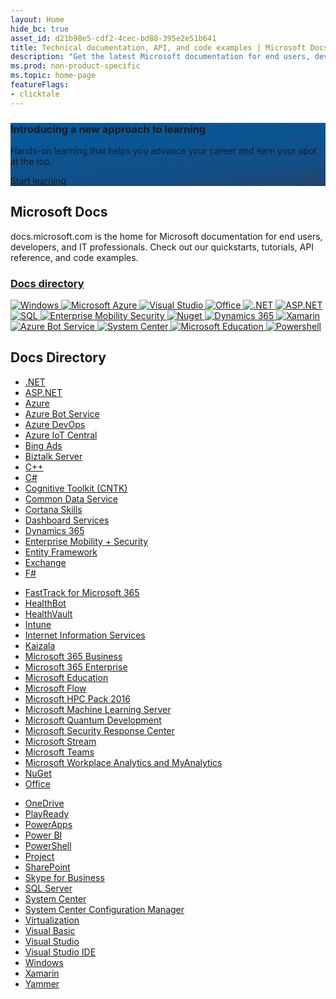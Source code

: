 ```yaml
---
layout: Home
hide_bc: true
asset_id: d21b98e5-cdf2-4cec-bd88-395e2e51b641
title: Technical documentation, API, and code examples | Microsoft Docs
description: "Get the latest Microsoft documentation for end users, developers and IT professionals: API reference, code examples, technical documentation, and more."
ms.prod: non-product-specific
ms.topic: home-page
featureFlags:
- clicktale
---
```

<section class="uhf-container has-padding has-padding-top-extra-small has-padding-bottom-extra-small learn-banner has-background-image" style="background-image: url('./media/learn/Product/Learn/Hero_BG.svg'), linear-gradient(174.2deg, #005BA1 0%, #154D83 77.72%, #274169 100%)">
    <div class="level is-mobile">
        <div class="level-left has-flex-shrink">
            <div class="level-item has-flex-shrink">
                <div>
                    <h3 class="has-text-white-static has-margin-top-none has-margin-bottom-none has-text-weight-semibold has-line-height-reset is-size-5-mobile">Introducing a new approach to learning</h3>
                    <p class="has-text-white-static has-margin-top-extra-small has-line-height-reset is-size-7-mobile">Hands-on learning that helps you advance your career and earn your spot at the top.</p>
                </div>
            </div>
        </div>
        <div class="level-right">
            <div class="level-item">
                <a href="" class="button is-primary is-small-mobile">
                    <span>Start learning</span>
                    <span class="icon"><span class="docon docon-chevron-right-light">
                    </span></span></a>
            </div>
        </div>
    </div>
</section>
<section class="home-greeting-container uhf-container">
    <h1>Microsoft Docs</h1>
    <p class="mobile-hidden">docs.microsoft.com is the home for Microsoft documentation for end users, developers, and IT professionals. Check out our quickstarts, tutorials, API reference, and code examples.</p>
    <a href="#docs-directory" class="mobile-show">
        <h3>Docs directory <span class="chevron"></span></h3>
    </a>
</section>
<nav class="home-nav-container">
    <a href="/windows/">
        <img class="brand-img windows" src="/media/logos/logo_windows-white.svg" alt="Windows">
    </a>
    <a href="/azure/">
        <img class="microsoft-azure" src="/media/logos/logo_azure-white.svg" alt="Microsoft Azure">
    </a>
    <a href="/visualstudio/products/">
        <img class="visual-studio" src="/media/logos/logo_visualstudio-white.svg" alt="Visual Studio">
    </a>
    <a href="/office/">
        <img class="office" src="/media/logos/logo_office-white.svg" alt="Office">
    </a>
    <a href="/dotnet/">
        <img class="dotnet" src="/media/logos/logo_dotnet-white.svg" alt=".NET">
    </a>
    <a href="/aspnet/">
        <img class="aspnet" src="/media/logos/logo_aspnet-white.svg" alt="ASP.NET">
    </a>
    <a href="/sql/">
        <img class="sql" src="/media/logos/logo_sqlserver-white.svg" alt="SQL">
    </a>
    <a href="/enterprise-mobility-security/">
        <img class="enterprise-mobility-security" src="/media/logos/logo_enterprisemobility-white.svg" alt="Enterprise Mobility Security">
    </a>
    <a href="/nuget/">
        <img class="nuget" src="/media/logos/logo_nuget-white.svg" alt="Nuget">
    </a>
    <a href="/dynamics365/">
        <img class="dynamics-365" src="/media/logos/logo_dynamics-white.svg" alt="Dynamics 365">
    </a>
    <a href="/xamarin/" >
        <img class="xamarin" src="/media/logos/logo_xamarin-white.svg" alt="Xamarin">
    </a>
    <a href="/bot-framework/">
        <img class="bot-framework" src="/media/logos/logo_bot-framework-white.svg" alt="Azure Bot Service">
    </a>
    <a href="/system-center/">
        <img class="system-center" src="/media/logos/logo_systemcenter-white.svg" alt="System Center">
    </a>
    <a href="/education/">
        <img class="microsoft-education" src="/media/logos/logo_ms-education-white.svg" alt="Microsoft Education">
    </a>
    <a href="/powershell/">
        <img class="powershell" src="/media/logos/logo_powershell-white.svg" alt="Powershell">
    </a>
</nav>
<section class="directory-container uhf-container">
        <h2 id="docs-directory">Docs Directory</h2>
        <div class="directory-cols">
            <ul class="noBullet">
                <li>
                    <a class="barLink" href="/dotnet/">.NET</a>
                </li>
                <li>
                    <a class="barLink" href="/aspnet/">ASP.NET</a>
                </li>
                <li>
                    <a class="barLink" href="/azure/">Azure</a>
                </li>
                <li>
                    <a class="barLink" href="/bot-framework/">Azure Bot Service</a>
                </li>
                <li>
                    <a class="barLink" href="/azure/devops/">Azure DevOps</a>
                </li>
                <li>
                    <a class="barLink" href="/azure/iot-fundamentals/">Azure IoT Central</a>
                </li>
                <li>
                    <a class="barLink" href="/bingads/">Bing Ads</a>
                </li>
                <li>
                    <a class="barLink" href="/biztalk/">Biztalk Server</a>
                </li>
                <li>
                    <a class="barLink" href="/cpp/">C++</a>
                </li>
                <li>
                    <a class="barLink" href="/dotnet/csharp/">C#</a>
                </li>
                <li>
                    <a class="barLink" href="/cognitive-toolkit/">Cognitive Toolkit (CNTK)</a>
                </li>
                <li>
                    <a class="barLink" href="/common-data-service/">Common Data Service</a>
                </li>
                <li>
                    <a class="barLink" href="/cortana/skills/">Cortana Skills</a>
                </li>
                <li>
                    <a class="barLink" href="/partner-center/dashboard/">Dashboard Services</a>
                </li>
                <li>
                    <a class="barLink" href="/dynamics365/">Dynamics 365</a>
                </li>
                <li>
                    <a class="barLink" href="/enterprise-mobility-security/">Enterprise Mobility + Security</a>
                </li>
                <li>
                    <a class="barLink" href="/ef/">Entity Framework</a>
                </li>
                <li>
                    <a class="barLink" href="/exchange/">Exchange</a>
                </li>
                <li>
                    <a class="barLink" href="/dotnet/fsharp/">F#</a>
                </li>
            </ul>
            <ul class="noBullet">
                <li>
                    <a class="barLink" href="/fasttrack/">FastTrack for Microsoft 365</a>
                </li>
                 <li>
                    <a class="barLink" href="/HealthBot/">HealthBot</a>
                </li>
                <li>
                    <a class="barLink" href="/healthvault/">HealthVault</a>
                </li>
                <li>
                    <a class="barLink" href="/intune-classic/">Intune</a>
                </li>
                <li>
                    <a class="barLink" href="/iis/">Internet Information Services</a>
                </li>
                <li>
                    <a class="barLink" href="/office365/kaizala/">Kaizala</a>
                </li>
                <li>
                    <a class="barLink" href="/microsoft-365-business/">Microsoft 365 Business</a>
                </li>
                <li>
                    <a class="barLink" href="/microsoft-365-enterprise/">Microsoft 365 Enterprise</a>
                </li>
                <li>
                    <a class="barLink" href="/education/">Microsoft Education</a>
                </li>
                <li>
                    <a class="barLink" href="/flow/">Microsoft Flow</a>
                </li>
                <li>
                    <a class="barLink" href="/powershell/high-performance-computing/">Microsoft HPC Pack 2016</a>
                </li>
                <li>
                    <a class="barLink" href="/machine-learning-server/">Microsoft Machine Learning Server</a>
                </li>
                <li>
                  <a class="barLink" href="/quantum/">Microsoft Quantum Development</a>
                </li>
                <li>
                    <a class="barLink" href="/security-updates/">Microsoft Security Response Center</a>
                </li>
                <li>
                    <a class="barLink" href="/stream/">Microsoft Stream</a>
                </li>
                <li>
                    <a class="barLink" href="/MicrosoftTeams/Microsoft-Teams">Microsoft Teams</a>
                </li>
                <li>
                    <a class="barLink" href="/workplace-analytics/">Microsoft Workplace Analytics and MyAnalytics</a>
                </li>
                <li>
                    <a class="barLink" href="/nuget/">NuGet</a>
                </li>
                <li>
                    <a class="barLink" href="/office/">Office</a>
                </li>
            </ul>
            <ul class="noBullet">
                <li>
                    <a class="barLink" href="/onedrive/">OneDrive</a>
                </li>
                <li>
                    <a class="barLink" href="/playready/">PlayReady</a>
                </li>
                <li>
                    <a class="barLink" href="/powerapps/">PowerApps</a>
                </li>
                <li>
                    <a class="barLink" href="/power-bi/">Power BI</a>
                </li>
                <li>
                    <a class="barLink" href="/powershell/">PowerShell</a>
                </li>
                <li>
                    <a class="barLink" href="/project/">Project</a>
                </li>
                <li>
                    <a class="barLink" href="/sharepoint/">SharePoint</a>
                </li>
                <li>
                    <a class="barLink" href="/skypeforbusiness/">Skype for Business</a>
                </li>
                <li>
                    <a class="barLink" href="/sql/">SQL Server</a>
                </li>
                <li>
                    <a class="barLink" href="/system-center/">System Center</a>
                </li>
                <li>
                    <a class="barLink" href="/sccm/">System Center Configuration Manager</a>
                </li>
                <li>
                    <a class="barLink" href="/virtualization/">Virtualization</a>
                </li>
                <li>
                    <a class="barLink" href="/dotnet/visual-basic/">Visual Basic</a>
                </li>
                <li>
                    <a class="barLink" href="/visualstudio/products/">Visual Studio</a>
                </li>
                <li>
                    <a class="barLink" href="/visualstudio/">Visual Studio IDE</a>
                </li>
                <li>
                    <a class="barLink" href="/windows/">Windows</a>
                </li>
                <li>
                    <a class="barLink" href="/xamarin/">Xamarin</a>
                </li>
                <li>
                    <a class="barLink" href="/yammer/">Yammer</a>
                </li>
            </ul>
        </div>
</section>